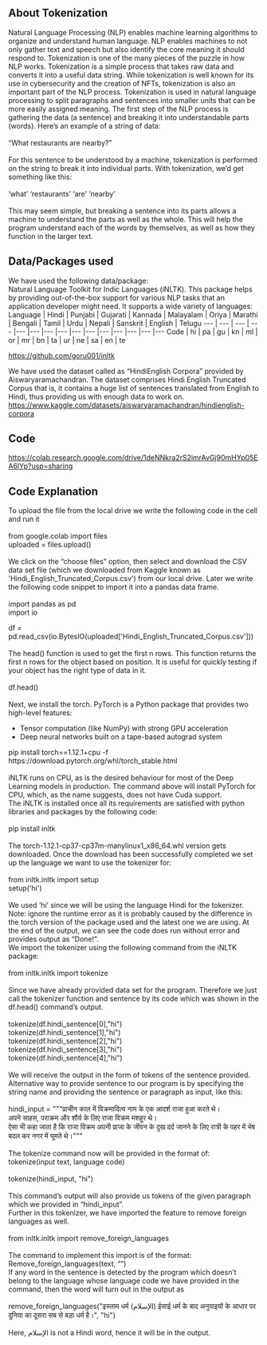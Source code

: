 ## About Tokenization
Natural Language Processing (NLP) enables machine learning algorithms to organize and understand human language. NLP enables machines to not only gather text and speech but also identify the core meaning it should respond to. Tokenization is one of the many pieces of the puzzle in how NLP works. Tokenization is a simple process that takes raw data and converts it into a useful data string. While tokenization is well known for its use in cybersecurity and the creation of NFTs, tokenization is also an important part of the NLP process. Tokenization is used in natural language processing to split paragraphs and sentences into smaller units that can be more easily assigned meaning. The first step of the NLP process is gathering the data (a sentence) and breaking it into understandable parts (words). Here’s an example of a string of data:
<br><br>“What restaurants are nearby?”<br><br>
For this sentence to be understood by a machine, tokenization is performed on the string to break it into individual parts. With tokenization, we’d get something like this:
<br><br>‘what’ ‘restaurants’ ‘are’ ‘nearby’ <br><br>
This may seem simple, but breaking a sentence into its parts allows a machine to understand the parts as well as the whole. This will help the program understand each of the words by themselves, as well as how they function in the larger text.
<br>
## Data/Packages used
We have used the following data/package: <br>Natural Language Toolkit for Indic Languages (iNLTK). This package helps by providing out-of-the-box support for various NLP tasks that an application developer might need.
It supports a wide variety of languages:
Language | Hindi | Punjabi | Gujarati | Kannada | Malayalam | Oriya | Marathi | Bengali | Tamil | Urdu | Nepali | Sanskrit | English | Telugu
--- | --- | --- | --- |--- |--- |--- |--- |--- |--- |--- |--- |--- |--- |--- 
Code | hi | pa | gu | kn | ml | or | mr | bn | ta | ur | ne | sa | en | te

https://github.com/goru001/inltk

We have used the dataset called as “HindiEnglish Corpora” provided by Aiswaryaramachandran.
The dataset comprises Hindi English Truncated Corpus that is, it contains a huge list of sentences translated from English to Hindi, thus providing us with enough data to work on.
https://www.kaggle.com/datasets/aiswaryaramachandran/hindienglish-corpora

## Code
https://colab.research.google.com/drive/1deNNkra2rS2imrAvGj90mHYp05EA6lYp?usp=sharing
## Code Explanation
To upload the file from the local drive we write the following code in the cell and run it <br><br>
from google.colab import files <br>
uploaded = files.upload()
<br><br>We click on the “choose files” option, then select and download the CSV data set file (which we downloaded from Kaggle known as 'Hindi_English_Truncated_Corpus.csv') from our local drive.  Later we write the following code snippet to import it into a pandas data frame.
<br><br>import pandas as pd <br>
import io
 
df = pd.read_csv(io.BytesIO(uploaded['Hindi_English_Truncated_Corpus.csv']))
<br><br>The head() function is used to get the first n rows. This function returns the first n rows for the object based on position. It is useful for quickly testing if your object has the right type of data in it.
<br><br>df.head() <br><br>
Next, we install the torch. PyTorch is a Python package that provides two high-level features:
* Tensor computation (like NumPy) with strong GPU acceleration
* Deep neural networks built on a tape-based autograd system
<p />
pip install torch==1.12.1+cpu -f https://download.pytorch.org/whl/torch_stable.html
<br><br>iNLTK runs on CPU, as is the desired behaviour for most of the Deep Learning models in production. The command above will install PyTorch for CPU, which, as the name suggests, does not have Cuda support.
<br>The iNLTK is installed once all its requirements are satisfied with python libraries and packages by the following code:
<br><br>pip install inltk<br><br>
The torch-1.12.1-cp37-cp37m-manylinux1_x86_64.whl version gets downloaded. Once the download has been successfully completed we set up the language we want to use the tokenizer for:
<br><br>from inltk.inltk import setup<br>
setup('hi') <br><br>
We used ‘hi’ since we will be using the language Hindi for the tokenizer. <br>
Note: ignore the runtime error as it is probably caused by the difference in the torch version of the package used and the latest one we are using. At the end of the output, we can see the code does run without error and provides output as “Done!”.
<br>We import the tokenizer using the following command from the iNLTK package:
<br><br>from inltk.inltk import tokenize
<br><br>Since we have already provided data set for the program. Therefore we just call the tokenizer function and sentence by its code which was shown in the df.head() command’s output.
<br><br>tokenize(df.hindi_sentence[0],"hi")<br>
tokenize(df.hindi_sentence[1],"hi")<br>
tokenize(df.hindi_sentence[2],"hi")<br>
tokenize(df.hindi_sentence[3],"hi")<br>
tokenize(df.hindi_sentence[4],"hi")<br><br>
We will receive the output in the form of tokens of the sentence provided.<br>
Alternative way to provide sentence to our program is by specifying the string name and providing the sentence or paragraph as input, like this:
<br><br>hindi_input = """प्राचीन काल में विक्रमादित्य नाम के एक आदर्श राजा हुआ करते थे।<br>
अपने साहस, पराक्रम और शौर्य के लिए  राजा विक्रम मशहूर थे। <br>
ऐसा भी कहा जाता है कि राजा विक्रम अपनी प्राजा के जीवन के दुख दर्द जानने के लिए रात्री के पहर में भेष बदल कर नगर में घूमते थे।"""
<br><br>The tokenize command now will be provided in the format of:
<br>tokenize(input text, language code)
<br><br>tokenize(hindi_input, "hi")
<br><br>This command’s output will also provide us tokens of the given paragraph which we provided in “hindi_input”.
<br>Further in this tokenizer, we have imported the feature to remove foreign languages as well.
<br><br>from inltk.inltk import remove_foreign_languages
<br><br>The command to implement this import is of the format:
<br>Remove_foreign_languages(text, “<language-code>”)
<br>If any word in the sentence is detected by the program which doesn’t belong to the language whose language code we have provided in the command, then the word will turn out in the output as <unk>
<br><br>remove_foreign_languages("इस्लाम धर्म (الإسلام) ईसाई धर्म के बाद अनुयाइयों के आधार पर दुनिया का दूसरा सब से बड़ा धर्म है।", "hi")
<br><br>Here, الإسلام is not a Hindi word, hence it will be <unk> in the output.
